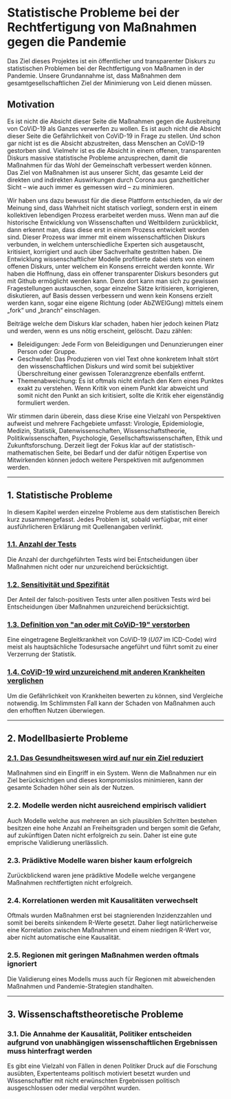 # Statistische Probleme bei der Rechtfertigung von Maßnahmen gegen die Pandemie

Das Ziel dieses Projektes ist ein öffentlicher und transparenter Diskurs zu statistischen Problemen bei der Rechtfertigung von Maßnamen in der Pandemie.
Unsere Grundannahme ist, dass Maßnahmen dem gesamtgesellschaftlichen Ziel der Minimierung 
von Leid dienen müssen.

## Motivation

Es ist nicht die Absicht dieser Seite die Maßnahmen gegen die Ausbreitung von CoViD-19 als Ganzes verwerfen zu wollen. 
Es ist auch nicht die Absicht dieser Seite die Gefährlichkeit von CoViD-19 in Frage zu stellen. 
Und schon gar nicht ist es die Absicht abzustreiten, dass Menschen an CoViD-19 gestorben sind. 
Vielmehr ist es die Absicht in einem offenen, transparenten Diskurs massive statistische Probleme anzusprechen, 
damit die Maßnahmen für das Wohl der Gemeinschaft verbessert werden können. 
Das Ziel von Maßnahmen ist aus unserer Sicht, das gesamte Leid der direkten und indirekten Auswirkungen durch Corona aus 
ganzheitlicher Sicht – wie auch immer es gemessen wird – zu minimieren.

Wir haben uns dazu bewusst für die diese Plattform entschieden, da wir der Meinung sind, dass Wahrheit nicht statisch vorliegt, 
sondern erst in einem kollektiven lebendigen Prozess erarbeitet werden muss. 
Wenn man auf die historische Entwicklung von Wissenschaften und Weltbildern zurückblickt, dann erkennt man, dass diese 
erst in einem Prozess entwickelt worden sind. 
Dieser Prozess war immer mit einem wissenschaftlichen Diskurs verbunden, in welchem unterschiedliche Experten sich ausgetauscht, 
kritisiert, korrigiert und auch über Sachverhalte gestritten haben. 
Die Entwicklung wissenschaftlicher Modelle profitierte dabei stets von einem offenen Diskurs, 
unter welchem ein Konsens erreicht werden konnte. 
Wir haben die Hoffnung, dass ein offener transparenter Diskurs besonders gut mit Github ermöglicht werden kann. 
Denn dort kann man sich zu gewissen Fragestellungen austauschen, sogar einzelne Sätze kritisieren, 
korrigieren, diskutieren, auf Basis dessen verbessern 
und wenn kein Konsens erzielt werden kann, sogar eine eigene Richtung (oder AbZWEIGung) 
mittels einem „fork“ und „branch“ einschlagen.

Beiträge welche dem Diskurs klar schaden, haben hier jedoch keinen Platz und werden, wenn es uns nötig erscheint, gelöscht. 
Dazu zählen:
-	Beleidigungen: Jede Form von Beleidigungen und Denunzierungen einer Person oder Gruppe.
-	Geschwafel: Das Produzieren von viel Text ohne konkretem Inhalt stört den wissenschaftlichen Diskurs und wird somit bei 
subjektiver Überschreitung einer gewissen Toleranzgrenze ebenfalls entfernt.
-	Themenabweichung: Es ist oftmals nicht einfach den Kern eines Punktes exakt zu verstehen. Wenn Kritik von einem Punkt klar 
abweicht und somit nicht den Punkt an sich kritisiert, sollte die Kritik eher eigenständig formuliert werden.

Wir stimmen darin überein, dass diese Krise eine Vielzahl von Perspektiven aufweist und mehrere Fachgebiete umfasst: 
Virologie, Epidemiologie, Medizin, Statistik, Datenwissenschaften, Wissenschaftstheorie, Politikwissenschaften, Psychologie, 
Gesellschaftswissenschaften, Ethik und Zukunftsforschung. 
Derzeit liegt der Fokus klar auf der statistisch-mathematischen Seite, bei Bedarf und der dafür nötigen Expertise von 
Mitwirkenden können jedoch weitere Perspektiven mit aufgenommen werden.

---

## 1. Statistische Probleme

In diesem Kapitel werden einzelne Probleme aus dem statistischen Bereich kurz zusammengefasst. 
Jedes Problem ist, sobald verfügbar, mit einer ausführlicheren Erklärung mit Quellenangaben verlinkt.

### [1.1. Anzahl der Tests](docs/1/1/AnzahlDerTests.md)
Die Anzahl der durchgeführten Tests wird bei Entscheidungen über Maßnahmen nicht oder nur unzureichend berücksichtigt.

### [1.2. Sensitivität und Spezifität](docs/1/2/Sensitivität_und_Spezifität.ipynb)
Der Anteil der falsch-positiven Tests unter allen positiven Tests wird bei Entscheidungen über Maßnahmen unzureichend berücksichtigt.

### [1.3. Definition von "an oder mit CoViD-19" verstorben](docs/1/3/an_oder_mit_covid.md)
Eine eingetragene Begleitkrankheit von CoViD-19 (*U07* im ICD-Code) wird meist als hauptsächliche Todesursache angeführt und führt somit zu einer Verzerrung der Statistik.

### [1.4. CoViD-19 wird unzureichend mit anderen Krankheiten verglichen](docs/1/4/Vergleich.md)
Um die Gefährlichkeit von Krankheiten bewerten zu können, sind Vergleiche notwendig. 
Im Schlimmsten Fall kann der Schaden von Maßnahmen auch den erhofften Nutzen überwiegen.

---

## 2. Modellbasierte Probleme


### [2.1. Das Gesundheitswesen wird auf nur ein Ziel reduziert](docs/2/1/Tunnelblick.md)
Maßnahmen sind ein Eingriff in ein System. Wenn die Maßnahmen nur ein Ziel berücksichtigen und dieses kompromisslos minimieren, kann der gesamte Schaden höher sein als der Nutzen.

### 2.2. Modelle werden nicht ausreichend empirisch validiert
Auch Modelle welche aus mehreren an sich plausiblen Schritten bestehen besitzen eine hohe Anzahl an Freiheitsgraden und bergen somit die Gefahr, auf zukünftigen Daten nicht erfolgreich zu sein. Daher ist eine gute emprische Validierung unerlässlich.

### 2.3. Prädiktive Modelle waren bisher kaum erfolgreich
Zurückblickend waren jene prädiktive Modelle welche vergangene Maßnahmen rechtfertigten nicht erfolgreich.

### 2.4. Korrelationen werden mit Kausalitäten verwechselt
Oftmals wurden Maßnahmen erst bei stagnierenden Inzidenzzahlen und somit bei bereits sinkendem R-Werte gesetzt. Daher liegt natürlicherweise eine Korrelation zwischen Maßnahmen und einem niedrigen R-Wert vor, aber nicht automatische eine Kausalität.

### 2.5. Regionen mit geringen Maßnahmen werden oftmals ignoriert
Die Validierung eines Modells muss auch für Regionen mit abweichenden Maßnahmen und Pandemie-Strategien standhalten.

---

## 3. Wissenschaftstheoretische Probleme

### 3.1. Die Annahme der Kausalität, Politiker entscheiden aufgrund von unabhängigen wissenschaftlichen Ergebnissen muss hinterfragt werden
Es gibt eine Vielzahl von Fällen in denen Politiker Druck auf die Forschung ausübten, Expertenteams politisch motiviert besetzt wurden und Wissenschaftler mit nicht erwünschten Ergebnissen politisch ausgeschlossen oder medial verpöhnt wurden.

